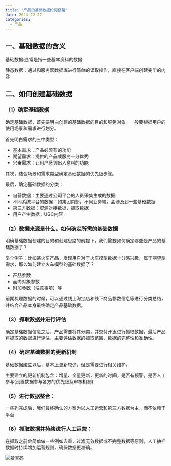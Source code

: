 ```yaml
---
title: "产品的基础数据如何搭建"
date: 2024-12-22
categories:
  - 产品
---
```



## 一、基础数据的含义

<!-- more -->

基础数据:通常是指一些基本资料的数据

静态数据：通过和服务器数据库进行简单的读取操作，直接在客户端创建完毕的内容

## 二、如何创建基础数据

### （1）确定基础数据

确定基础数据，首先要明白创建的基础数据的目的和服务对象。一般要根据用户的使用场景和需求进行划分。

首先明白需求的三中类型：

- 基本需求：产品必须有的功能
- 期望需求：提供的产品或服务十分优秀
- 兴奋需求：让用户感到出人意料的功能

其次，结合场景和需求类型确定基础数据的优先级步骤。

最后，确定基础数据的分类：

- 自营数据：主要通过公司平台的人员采集生成的数据
- 不同系统平台的数据：如集团内部，不同业务端，会涉及到一些基础数据
- 第三方数据：资源对接数据，抓取数据
- 用户产生数据：UGC内容

### （2）数据来源是什么，如何确定所需的基础数据

明确基础数据创建的目的和创建思路的前提下，我们需要如何确定哪些是产品的基础数据了？

举个例子：比如某火车产品，发现用户对于火车模型数据十分感兴趣，属于期望型需求，那么如何建立火车模型的基础数据了？

- 产品参数
- 面向对象参数
- 附加参数（注意事项）等

前期梳理数据的时候，可以通过线上淘宝店和线下商品参数信息等进行分类总结，并结合产品本身最终确定产品基础数据。

### （3）抓取数据并进行评估

确定基础数据信息之后，产品需要将其分类，并交付开发进行抓取数据，最后产品将抓取的数据进行评估，主要评估数据的抓取范围、数据的完整性和准确性。

### （4）确定基础数据的更新机制

基础数据建立以后，基本上更新较少，但是需要进行相关维护。

主要建立的更新机制包含：增量、全量更新，更新的时间，是否有预警，是否人工参与(设置数据参与各方的优先级及审核机制)

### （5）进行数据整合：

一些列完成后，我们最终确认的方案为以人工运营和第三方数据为主，而不依赖于平台

### （6）抓取数据并持续进行人工运营：

在抓取之前会简单做一些例如去重，过滤无效数据或不完整数据等原则，人工抽样数据时持续增加运营规则，确保数据更准确。

![赞赏码](../../../assets/images/赞赏码)